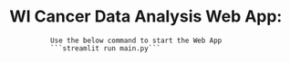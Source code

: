 # WI Cancer Data Analysis Web App:
              Use the below command to start the Web App 
              ```streamlit run main.py```
